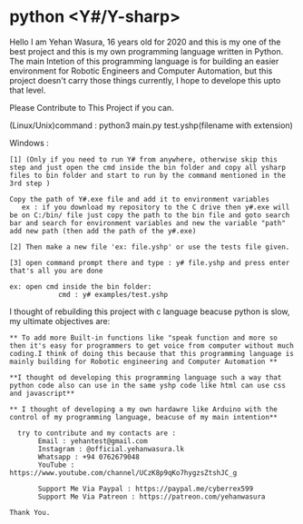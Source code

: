 # python <Y#/Y-sharp>
Hello I am Yehan Wasura, 16 years old for 2020 and this is my one of the best project and this is my own programming language written in Python. The main Intetion of this programming language is for building an easier environment for Robotic Engineers and Computer Automation, but this project doesn't carry those things currently, I hope to develope this upto that level. 

Please Contribute to This Project if you can.


(Linux/Unix)command : python3 main.py test.yshp(filename with extension)

Windows : 
```
[1] (Only if you need to run Y# from anywhere, otherwise skip this step and just open the cmd inside the bin folder and copy all ysharp files to bin folder and start to run by the command mentioned in the 3rd step )

Copy the path of Y#.exe file and add it to environment variables
   ex : if you download my repository to the C drive then y#.exe will be on C:/bin/ file just copy the path to the bin file and goto search bar and search for environment variables and new the variable "path" add new path (then add the path of the y#.exe)
   
[2] Then make a new file 'ex: file.yshp' or use the tests file given.

[3] open command prompt there and type : y# file.yshp and press enter that's all you are done

ex: open cmd inside the bin folder:
            cmd : y# examples/test.yshp

```

I thought of rebuilding this project with c language beacuse python is slow, my ultimate objectives are:
  ```
  ** To add more Built-in functions like "speak function and more so then it's easy for programmers to get voice from computer without much coding.I think of doing this because that this programming language is mainly building for Robotic engineering and Computer Automation **
  
  **I thought od developing this programming language such a way that python code also can use in the same yshp code like html can use css and javascript**
  
  ** I thought of developing a my own hardawre like Arduino with the control of my programming language, beacuse of my main intention**
  ```
	
```	
  try to contribute and my contacts are :
       Email : yehantest@gmail.com
       Instagram : @official.yehanwasura.lk
       Whatsapp : +94 0762679048
       YouTube : https://www.youtube.com/channel/UCzK8p9qKo7hygzsZtshJC_g
       
       Support Me Via Paypal : https://paypal.me/cyberrex599
       Support Me Via Patreon : https://patreon.com/yehanwasura
 ```      
    Thank You.
